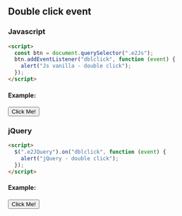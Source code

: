 ## Double click event

### Javascript

```html
<script>
  const btn = document.querySelector(".e2Js");
  btn.addEventListener("dblclick", function (event) {
    alert("Js vanilla - double click");
  });
</script>
```

#### Example:

<button class="e2Js">Click Me!</button>

### jQuery

```html
<script>
  $(".e2JQuery").on("dblclick", function (event) {
    alert("jQuery - double click");
  });
</script>
```

#### Example:

<button class="e2JQuery">Click Me!</button>
